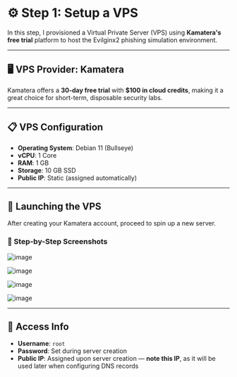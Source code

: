 # ⚙️ Step 1: Setup a VPS

In this step, I provisioned a Virtual Private Server (VPS) using **Kamatera's free trial** platform to host the Evilginx2 phishing simulation environment.

---

## 🖥️ VPS Provider: Kamatera

Kamatera offers a **30-day free trial** with **$100 in cloud credits**, making it a great choice for short-term, disposable security labs.

---

## 📋 VPS Configuration

- **Operating System**: Debian 11 (Bullseye)
- **vCPU**: 1 Core
- **RAM**: 1 GB
- **Storage**: 10 GB SSD
- **Public IP**: Static (assigned automatically)

---

## 🚀 Launching the VPS

After creating your Kamatera account, proceed to spin up a new server.

### 🧱 Step-by-Step Screenshots

   ![image](https://github.com/user-attachments/assets/b6ba1919-2365-4458-b75a-d30d8716a06f)

   ![image](https://github.com/user-attachments/assets/d00eb35d-9f68-437f-962c-7a417a35805c)
 
   ![image](https://github.com/user-attachments/assets/afa889fc-4f9f-4160-9af9-5c8f9957c32e)

   ![image](https://github.com/user-attachments/assets/789e425b-87f9-493a-a93b-4a8d272c73b5)


---

## 🔐 Access Info

- **Username**: `root`  
- **Password**: Set during server creation  
- **Public IP**: Assigned upon server creation — **note this IP**, as it will be used later when configuring DNS records
